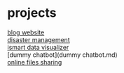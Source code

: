 # projects
[blog website](fri3ndzz.md)<br>
[disaster management](disastermanagement.md)<br>
[ismart data visualizer](ismartdatavisualizer.md)<br>
[dummy chatbot](dummy chatbot.md)<br>
[online files sharing](filesshare.md)
